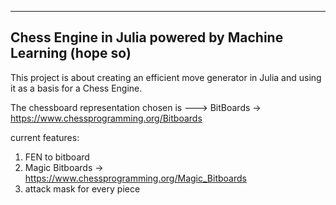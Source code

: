 -------------------------
Chess Engine in Julia
powered by Machine Learning (hope so)
-------------------------

This project is about creating an efficient move generator in Julia and using it as a basis for a Chess Engine.

The chessboard representation chosen is ---> BitBoards -> https://www.chessprogramming.org/Bitboards

current features:
1) FEN to bitboard
2) Magic Bitboards -> https://www.chessprogramming.org/Magic_Bitboards
3) attack mask for every piece
